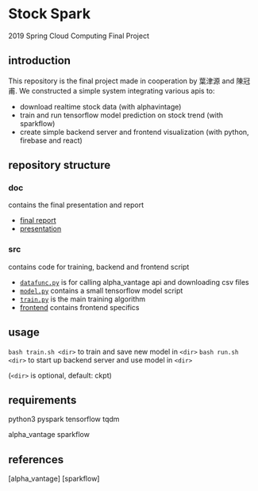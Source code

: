 # Stock Spark

2019 Spring Cloud Computing Final Project

## introduction

This repository is the final project made in cooperation by 葉津源 and 陳冠甫.
We constructed a simple system integrating various apis to:
* download realtime stock data (with alphavintage)
* train and run tensorflow model prediction on stock trend (with sparkflow)
* create simple backend server and frontend visualization (with python, firebase and react)


## repository structure

### doc
contains the final presentation and report 
*   [final report](doc/Final_Project_Report.pdf) 
*   [presentation](doc/presentation.pdf)  

### src
contains code for training, backend and frontend script
* [`datafunc.py`](src/datafunc.py) is for calling alpha_vantage api and downloading csv files
* [`model.py`](src/model.py) contains a small tensorflow model script
* [`train.py`](src/train.py) is the main training algorithm
* [frontend](src/frontend) contains frontend specifics

## usage

`bash train.sh <dir>` to train and save new model in `<dir>` 
`bash run.sh <dir>` to start up backend server and use model in `<dir>`

(`<dir>` is optional, default: ckpt)


## requirements

python3
pyspark
tensorflow
tqdm

alpha_vantage
sparkflow

## references
[alpha_vantage]
[sparkflow]